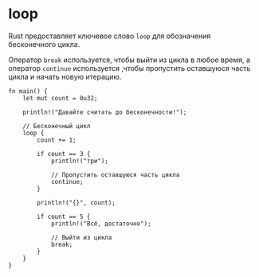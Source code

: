 # loop

Rust предоставляет ключевое слово `loop` для обозначения бесконечного цикла.

Оператор `break` используется, чтобы выйти из цикла в любое время, а оператор `continue` используется ,чтобы пропустить оставшуюся часть цикла и начать новую итерацию.

```rust,editable
fn main() {
    let mut count = 0u32;

    println!("Давайте считать до бесконечности!");

    // Бесконечный цикл
    loop {
        count += 1;

        if count == 3 {
            println!("три");

            // Пропустить оставшуюся часть цикла
            continue;
        }

        println!("{}", count);

        if count == 5 {
            println!("Всё, достаточно");

            // Выйти из цикла
            break;
        }
    }
}
```
